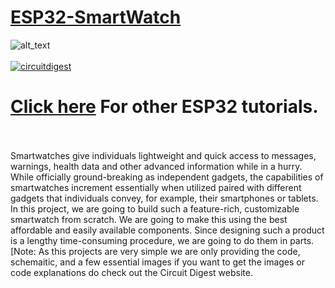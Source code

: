 # [ESP32-SmartWatch](https://circuitdigest.com/microcontroller-projects/diy-smart-universal-ir-remote-controle)
<img src="" width="" alt="alt_text" title="image_tooltip">
<br>

<br>
<a href="https://circuitdigest.com/tags/ESP32"><img src="https://img.shields.io/static/v1?label=&labelColor=505050&message=ESP32 Tutorials Circuit Digest&color=%230076D6&style=social&logo=google-chrome&logoColor=%230076D6" alt="circuitdigest"/></a>
<br>

[<h1>Click here](https://circuitdigest.com/tags/ESP32) For other ESP32 tutorials.</h1>


<br>
<br>
Smartwatches give individuals lightweight and quick access to messages, warnings, health data and other advanced information while in a hurry. While officially ground-breaking as independent gadgets, the capabilities of smartwatches increment essentially when utilized paired with different gadgets that individuals convey, for example, their smartphones or tablets. In this project, we are going to build such a feature-rich, customizable smartwatch from scratch. We are going to make this using the best affordable and easily available components. Since designing such a product is a lengthy time-consuming procedure, we are going to do them in parts.  

<br>
[Note: As this projects are very simple we are only providing the code, schemaitic, and a few essential images if you want to get the images or code explanations do check out the Circuit Digest website.
<br>
<br>
